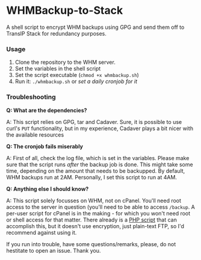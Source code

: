 # WHMBackup-to-Stack
A shell script to encrypt WHM backups using GPG and send them off to TransIP Stack for redundancy purposes.

### Usage
1. Clone the repository to the WHM server.
2. Set the variables in the shell script
3. Set the script executable (`chmod +x whmbackup.sh`)
4. Run it: `./whmbackup.sh` or _set a daily cronjob for it_

### Troubleshooting

**Q: What are the dependencies?**

A: This script relies on GPG, tar and Cadaver. Sure, it is possible to use curl's `PUT` functionality, but in my experience, Cadaver plays a bit nicer with the available resources

**Q: The cronjob fails miserably**

A: First of all, check the log file, which is set in the variables. Please make sure that the script runs _after_ the backup job is done. This might take some time, depending on the amount that needs to be backupped. By default, WHM backups run at 2AM. Personally, I set this script to run at 4AM.

**Q: Anything else I should know?**

A: This script solely focusses on WHM, not on cPanel. You'll need root access to the server in question (you'll need to be able to access `/backup`. A per-user script for cPanel is in the making - for which you won't need root or shell access for that matter. There already is a [PHP script](https://github.com/babarnazmi/cpanel-Fullbackup) that can accomplish this, but it doesn't use encryption, just plain-text FTP, so I'd recommend against using it.

If you run into trouble, have some questions/remarks, please, do not hestitate to open an issue. Thank you.
